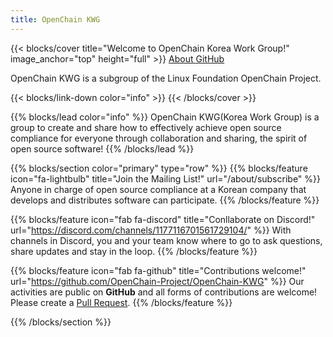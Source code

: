 ```yaml
---
title: OpenChain KWG
---
```


{{< blocks/cover title="Welcome to OpenChain Korea Work Group!" image_anchor="top" height="full" >}}
<a class="btn btn-lg btn-primary me-3 mb-4" href="/about/">
  About <i class="fas fa-arrow-alt-circle-right ms-2"></i>
</a>
<a class="btn btn-lg btn-secondary me-3 mb-4" href="https://github.com/OpenChain-Project/OpenChain-KWG">
  GitHub <i class="fab fa-github ms-2 "></i>
</a>
<p class="lead mt-5">OpenChain KWG is a subgroup of the Linux Foundation OpenChain Project.</p>
{{< blocks/link-down color="info" >}}
{{< /blocks/cover >}}


{{% blocks/lead color="info" %}}
OpenChain KWG(Korea Work Group) is a group to create and share how to effectively achieve open source compliance for everyone through collaboration and sharing, the spirit of open source software!
{{% /blocks/lead %}}


{{% blocks/section color="primary" type="row" %}}
{{% blocks/feature icon="fa-lightbulb" title="Join the Mailing List!" url="/about/subscribe"  %}}
Anyone in charge of open source compliance at a Korean company that develops and distributes software can participate.
{{% /blocks/feature %}}

{{% blocks/feature icon="fab fa-discord" title="Conllaborate on Discord!" url="https://discord.com/channels/1177116701561729104/" %}}
With channels in Discord, you and your team know where to go to ask questions, share updates and stay in the loop.
{{% /blocks/feature %}}

{{% blocks/feature icon="fab fa-github" title="Contributions welcome!" url="https://github.com/OpenChain-Project/OpenChain-KWG" %}}
Our activities are public on **GitHub** and all forms of contributions are welcome! Please create a [Pull Request](https://github.com/OpenChain-Project/OpenChain-KWG/pulls).
{{% /blocks/feature %}}

{{% /blocks/section %}}


<!-- {{% blocks/section %}}
This is the second section
{.h1 .text-center}
{{% /blocks/section %}}

{{% blocks/section type="row" %}}

{{% blocks/feature icon="fab fa-app-store-ios" title="Download **from AppStore**" %}}
Get the Goldydocs app!
{{% /blocks/feature %}}

{{% blocks/feature icon="fab fa-github" title="Contributions welcome!"
    url="https://github.com/google/docsy-example" %}}
We do a [Pull Request](https://github.com/google/docsy-example/pulls)
contributions workflow on **GitHub**. New users are always welcome!
{{% /blocks/feature %}}

{{% blocks/feature icon="fab fa-twitter" title="Follow us on Twitter!"
    url="https://twitter.com/GoHugoIO" %}}
For announcement of latest features etc.
{{% /blocks/feature %}}

{{% /blocks/section %}}


{{% blocks/section %}}
This is the another section
{.h1 .text-center}
{{% /blocks/section %}} -->